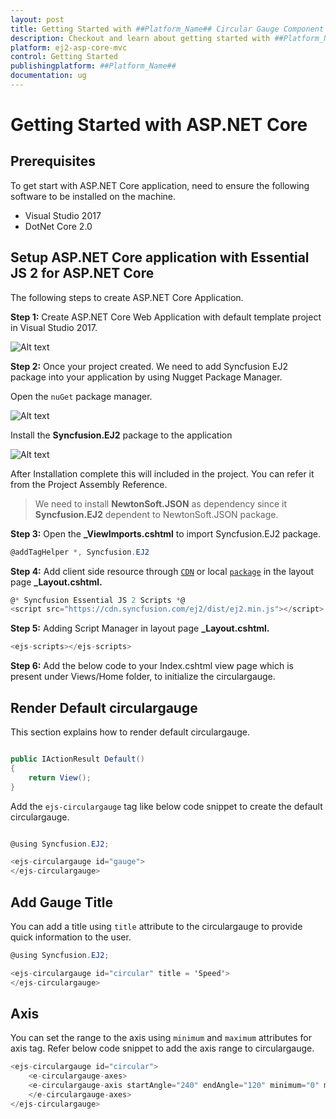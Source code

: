 ```yaml
---
layout: post
title: Getting Started with ##Platform_Name## Circular Gauge Component
description: Checkout and learn about getting started with ##Platform_Name## Circular Gauge component of Syncfusion Essential JS 2 and more details.
platform: ej2-asp-core-mvc
control: Getting Started
publishingplatform: ##Platform_Name##
documentation: ug
---
```


# Getting Started with ASP.NET Core

## Prerequisites

To get start with ASP.NET Core application, need to ensure the following software to be installed on the machine.
* Visual Studio 2017
* DotNet Core 2.0

## Setup ASP.NET Core application with Essential JS 2 for ASP.NET Core

The following steps to create ASP.NET Core Application.

**Step 1:** Create ASP.NET Core Web Application with default template project in Visual Studio 2017.

![Alt text](./images/default-template.png)

**Step 2:** Once your project created. We need to add Syncfusion EJ2 package into your application by using Nugget Package Manager.

Open the `nuGet` package manager.

![Alt text](./images/solution-Explorer.png)

Install the **Syncfusion.EJ2** package to the application

![Alt text](./images/nuget-demo.png)

After Installation complete this will included in the project. You can refer it from the Project Assembly Reference.

> We need to install **NewtonSoft.JSON** as dependency since it **Syncfusion.EJ2** dependent to NewtonSoft.JSON package.

**Step 3:** Open the **_ViewImports.cshtml** to import Syncfusion.EJ2 package.

```cs
@addTagHelper *, Syncfusion.EJ2
```

**Step 4:** Add client side resource through [`CDN`](http://ej2.syncfusion.com/15.4.23/documentation/base/deployment.html?lang=typescript#cdn) or local [`package`](https://www.npmjs.com/package/@syncfusion/ej2) in the layout page **_Layout.cshtml.**

```cs
@* Syncfusion Essential JS 2 Scripts *@
<script src="https://cdn.syncfusion.com/ej2/dist/ej2.min.js"></script>
```

**Step 5:** Adding Script Manager in layout page **_Layout.cshtml.**

```cs
<ejs-scripts></ejs-scripts>
```

**Step 6:** Add the below code to your Index.cshtml view page which is present under Views/Home folder, to initialize the circulargauge.

## Render Default circulargauge

This section explains how to render default circulargauge.

```cs

public IActionResult Default()
{
    return View();
}

```

Add the `ejs-circulargauge` tag like below code snippet to create the default circulargauge.

```cs

@using Syncfusion.EJ2;

<ejs-circulargauge id="gauge">
</ejs-circulargauge>

```

## Add Gauge Title

You can add a title using `title` attribute to the circulargauge to provide quick information to the user.

```cs
@using Syncfusion.EJ2;

<ejs-circulargauge id="circular" title = 'Speed'>
</ejs-circulargauge>
```

## Axis

You can set the range to the axis using `minimum` and `maximum` attributes for axis tag. Refer below code snippet to add the axis range to circulargauge.

```cs
<ejs-circulargauge id="circular">
    <e-circulargauge-axes>
    <e-circulargauge-axis startAngle="240" endAngle="120" minimum="0" maximum="120" radius="90%"></e-circulargauge-axis>
    </e-circulargauge-axes>
</ejs-circulargauge>
```